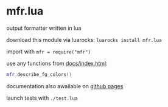 # mfr.lua

output formatter written in lua

download this module via luarocks: `luarocks install mfr.lua`

import with `mfr = require("mfr")`

use any functions from [docs/index.html](docs/index.html):
```lua
mfr.describe_fg_colors()
```

documentation also awailable on [github pages](https://mb6ockatf.github.io/mfr.lua/)

launch tests with `./test.lua`